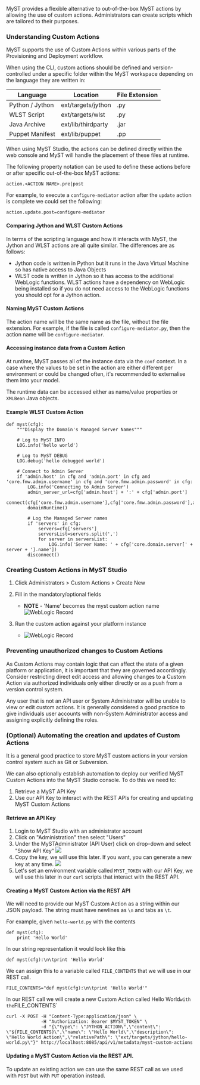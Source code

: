 MyST provides a flexible alternative to out-of-the-box MyST actions by allowing the use of custom actions. Administrators can create scripts which are tailored to their purposes.

### Understanding Custom Actions

MyST supports the use of Custom Actions within various parts of the Provisioning and Deployment workflow.

When using the CLI, custom actions should be defined and version-controlled under a specific folder within the MyST workspace depending on the language they are written in:

| Language | Location | File Extension
| ------------- | -------------- | -------------- |
| Python / Jython | ext/targets/jython | .py |
| WLST Script | ext/targets/wlst | .py |
| Java Archive | ext/lib/thirdparty | .jar |
| Puppet Manifest | ext/lib/puppet | .pp |

When using MyST Studio, the actions can be defined directly within the web console and MyST will handle the placement of these files at runtime.

The following property notation can be used to define these actions before or after specific out-of-the-box MyST actions:

```
action.<ACTION NAME>.pre|post
```

For example, to execute a `configure-mediator` action after the `update` action is complete we could set the following:

```
action.update.post=configure-mediator
```

#### Comparing Jython and WLST Custom Actions

In terms of the scripting language and how it interacts with MyST, the Jython and WLST actions are all quite similar. The differences are as follows:
* Jython code is written in Python but it runs in the Java Virtual Machine so has native access to Java Objects
* WLST code is written in Jython so it has access to the additional WebLogic functions. WLST actions have a dependency on WebLogic being installed so if you do not need access to the WebLogic functions you should opt for a Jython action.

#### Naming MyST Custom Actions

The action name will be the same name as the file, without the file extension. For example, if the file is called `configure-mediator.py`, then the action name will be `configure-mediator`.

#### Accessing instance data from a Custom Action

At runtime, MyST passes all of the instance data via the `conf` context. In a case where the values to be set in the action are either different per environment or could be changed often, it's recommended to externalise them into your model.

The runtime data can be accessed either as name/value properties or `XMLBean` Java objects.

#### Example WLST Custom Action

```
def myst(cfg):
    """Display the Domain's Managed Server Names"""
    
    # Log to MyST INFO
    LOG.info('hello world')
    
    # Log to MyST DEBUG
    LOG.debug('hello debugged world')
    
    # Connect to Admin Server
    if 'admin.host' in cfg and 'admin.port' in cfg and 'core.fmw.admin.username' in cfg and 'core.fmw.admin.password' in cfg:
        LOG.info('Connecting to Admin Server')
        admin_server_url=cfg['admin.host'] + ':' + cfg['admin.port']
        connect(cfg['core.fmw.admin.username'],cfg['core.fmw.admin.password'],admin_server_url)
        domainRuntime()
        
        # Log the Managed Server names
        if 'servers' in cfg:
            servers=cfg['servers']
            serversList=servers.split(',')
            for server in serversList:
                LOG.info('Server Name: ' + cfg['core.domain.server[' + server + '].name'])
        disconnect()
```

### Creating Custom Actions in MyST Studio

1. Click Administrators > Custom Actions > Create New
1. Fill in the mandatory/optional fields
    * **NOTE** - 'Name' becomes the myst custom action name
![WebLogic Record](/platform-configuration/configure-myst-custom-action/create-custom-action.png)

1. Run the custom action against your platform instance
    * ![WebLogic Record](/platform-configuration/configure-myst-custom-action/run-custom-action.png)
    
### Preventing unauthorized changes to Custom Actions

As Custom Actions may contain logic that can affect the state of a given platform or application, it is important that they are governed accordingly. Consider restricting direct edit access and allowing changes to a Custom Action via authorized individuals only either directly or as a push from a version control system.

Any user that is not an API user or System Administrator will be unable to view or edit custom actions. It is generally considered a good practice to give individuals user accounts with non-System Administrator access and assigning explicitly defining the roles.

### (Optional) Automating the creation and updates of Custom Actions

It is a general good practice to store MyST custom actions in your version control system such as Git or Subversion.

We can also optionally establish automation to deploy our verified MyST Custom Actions into the MyST Studio console. To do this we need to:

1. Retrieve a MyST API Key
2. Use our API Key to interact with the REST APIs for creating and updating MyST Custom Actions

#### Retrieve an API Key

1. Login to MyST Studio with an administrator account
2. Click on "Administration" then select "Users"
3. Under the MySTAdministrator \(API User\) click on drop-down and select "Show API Key"
![](/myst-management/img/1.show-api-key.png)
4. Copy the key, we will use this later. If you want, you can generate a new key at any time.
![](/myst-management/img/2.api-key-view.png)
5. Let's set an environment variable called `MYST_TOKEN` with our API Key, we will use this later in our `curl` scripts that interact with the REST API.

#### Creating a MyST Custom Action via the REST API

We will need to provide our MyST Custom Action as a string within our JSON payload. The string must have newlines as `\n` and tabs as `\t`.

For example, given `hello-world.py` with the contents

```
def myst(cfg):
    print 'Hello World'
```

In our string representation it would look like this
```
def myst(cfg):\n\tprint 'Hello World'
```

We can assign this to a variable called `FILE_CONTENTS` that we will use in our REST call.
```
FILE_CONTENTS="def myst(cfg):\n\tprint 'Hello World'"
```

In our REST call we will create a new Custom Action called Hello World` with the `FILE_CONTENTS`
```
curl -X POST -H "Content-Type:application/json" \ 
             -H "Authorization: Bearer $MYST_TOKEN" \
             -d "{\"type\": \"JYTHON_ACTION\",\"content\": \"${FILE_CONTENTS}\",\"name\": \"Hello World\",\"description\": \"Hello World Action\",\"relativePath\": \"ext/targets/jython/hello-world.py\"}" http://localhost:8085/api/v1/metadata/myst-custom-actions
```

#### Updating a MyST Custom Action via the REST API.

To update an existing action we can use the same REST call as we used with `POST` but with `PUT` operation instead.